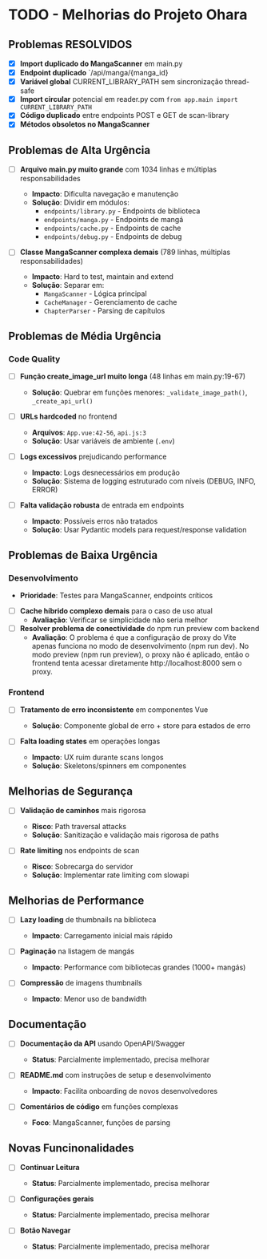 # TODO - Melhorias do Projeto Ohara

## Problemas RESOLVIDOS

- [x] **Import duplicado do MangaScanner** em main.py
- [x] **Endpoint duplicado** `/api/manga/{manga_id}
- [x] **Variável global** CURRENT_LIBRARY_PATH sem sincronização thread-safe
- [x] **Import circular** potencial em reader.py com `from app.main import CURRENT_LIBRARY_PATH`
- [x] **Código duplicado** entre endpoints POST e GET de scan-library 
- [x] **Métodos obsoletos no MangaScanner** 

## Problemas de Alta Urgência

- [ ] **Arquivo main.py muito grande** com 1034 linhas e múltiplas responsabilidades
  - **Impacto**: Dificulta navegação e manutenção
  - **Solução**: Dividir em módulos:
    - `endpoints/library.py` - Endpoints de biblioteca
    - `endpoints/manga.py` - Endpoints de mangá  
    - `endpoints/cache.py` - Endpoints de cache
    - `endpoints/debug.py` - Endpoints de debug

- [ ] **Classe MangaScanner complexa demais** (789 linhas, múltiplas responsabilidades)
  - **Impacto**: Hard to test, maintain and extend
  - **Solução**: Separar em:
    - `MangaScanner` - Lógica principal
    - `CacheManager` - Gerenciamento de cache
    - `ChapterParser` - Parsing de capítulos

## Problemas de Média Urgência

### Code Quality

- [ ] **Função create_image_url muito longa** (48 linhas em main.py:19-67)
  - **Solução**: Quebrar em funções menores: `_validate_image_path()`, `_create_api_url()`

- [ ] **URLs hardcoded** no frontend
  - **Arquivos**: `App.vue:42-56`, `api.js:3`
  - **Solução**: Usar variáveis de ambiente (`.env`)

- [ ] **Logs excessivos** prejudicando performance
  - **Impacto**: Logs desnecessários em produção
  - **Solução**: Sistema de logging estruturado com níveis (DEBUG, INFO, ERROR)

- [ ] **Falta validação robusta** de entrada em endpoints
  - **Impacto**: Possíveis erros não tratados
  - **Solução**: Usar Pydantic models para request/response validation

## Problemas de Baixa Urgência

### Desenvolvimento

  - **Prioridade**: Testes para MangaScanner, endpoints críticos

- [ ] **Cache híbrido complexo demais** para o caso de uso atual
  - **Avaliação**: Verificar se simplicidade não seria melhor
- [ ] **Resolver problema de conectividade** do npm run preview com backend
  - **Avaliação**: O problema é que a configuração de proxy do Vite apenas funciona no modo de desenvolvimento (npm run dev). No modo preview (npm run preview), o proxy não é aplicado, então o frontend tenta acessar diretamente http://localhost:8000 sem o proxy.

### Frontend

- [ ] **Tratamento de erro inconsistente** em componentes Vue
  - **Solução**: Componente global de erro + store para estados de erro

- [ ] **Falta loading states** em operações longas
  - **Impacto**: UX ruim durante scans longos
  - **Solução**: Skeletons/spinners em componentes

## Melhorias de Segurança

- [ ] **Validação de caminhos** mais rigorosa
  - **Risco**: Path traversal attacks
  - **Solução**: Sanitização e validação mais rigorosa de paths

- [ ] **Rate limiting** nos endpoints de scan
  - **Risco**: Sobrecarga do servidor
  - **Solução**: Implementar rate limiting com slowapi

## Melhorias de Performance

- [ ] **Lazy loading** de thumbnails na biblioteca
  - **Impacto**: Carregamento inicial mais rápido

- [ ] **Paginação** na listagem de mangás
  - **Impacto**: Performance com bibliotecas grandes (1000+ mangás)

- [ ] **Compressão** de imagens thumbnails
  - **Impacto**: Menor uso de bandwidth

## Documentação

- [ ] **Documentação da API** usando OpenAPI/Swagger
  - **Status**: Parcialmente implementado, precisa melhorar

- [ ] **README.md** com instruções de setup e desenvolvimento
  - **Impacto**: Facilita onboarding de novos desenvolvedores

- [ ] **Comentários de código** em funções complexas
  - **Foco**: MangaScanner, funções de parsing

## Novas Funcinonalidades 

- [ ] **Continuar Leitura** 
  - **Status**: Parcialmente implementado, precisa melhorar

- [ ] **Configurações gerais** 
  - **Status**: Parcialmente implementado, precisa melhorar

- [ ] **Botão Navegar** 
  - **Status**: Parcialmente implementado, precisa melhorar